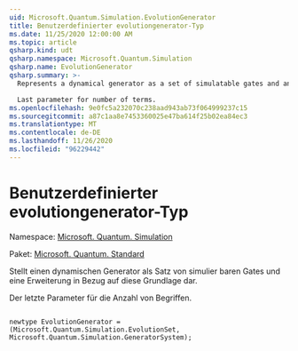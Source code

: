 ```yaml
---
uid: Microsoft.Quantum.Simulation.EvolutionGenerator
title: Benutzerdefinierter evolutiongenerator-Typ
ms.date: 11/25/2020 12:00:00 AM
ms.topic: article
qsharp.kind: udt
qsharp.namespace: Microsoft.Quantum.Simulation
qsharp.name: EvolutionGenerator
qsharp.summary: >-
  Represents a dynamical generator as a set of simulatable gates and an expansion in terms of that basis.

  Last parameter for number of terms.
ms.openlocfilehash: 9e0fc5a232070c238aad943ab73f064999237c15
ms.sourcegitcommit: a87c1aa8e7453360025e47ba614f25b02ea84ec3
ms.translationtype: MT
ms.contentlocale: de-DE
ms.lasthandoff: 11/26/2020
ms.locfileid: "96229442"
---
```

# <a name="evolutiongenerator-user-defined-type"></a>Benutzerdefinierter evolutiongenerator-Typ

Namespace: [Microsoft. Quantum. Simulation](xref:Microsoft.Quantum.Simulation)

Paket: [Microsoft. Quantum. Standard](https://nuget.org/packages/Microsoft.Quantum.Standard)


Stellt einen dynamischen Generator als Satz von simulier baren Gates und eine Erweiterung in Bezug auf diese Grundlage dar.

Der letzte Parameter für die Anzahl von Begriffen.

```qsharp

newtype EvolutionGenerator = (Microsoft.Quantum.Simulation.EvolutionSet, Microsoft.Quantum.Simulation.GeneratorSystem);
```

